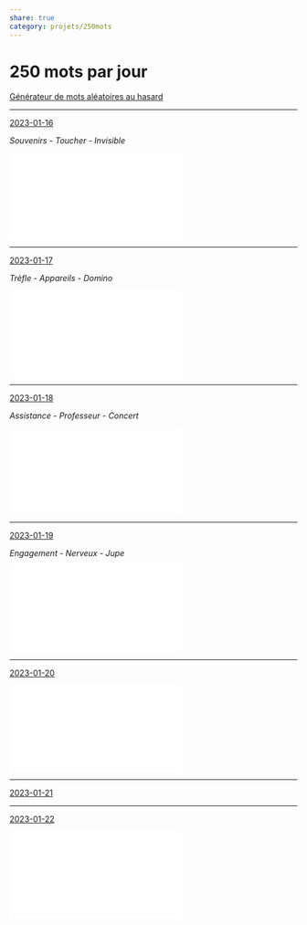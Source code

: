 ```yaml
---
share: true
category: projets/250mots
---
```


# 250 mots par jour

[Générateur de mots aléatoires au hasard](https://www.motsqui.com/mots-aleatoires.php?Submit=Nouveau+mot)

***

[2023-01-16](2023-01-16.md)

*Souvenirs - Toucher - Invisible*

![Sur la trace de Jean Malvers](./Sur%20la%20trace%20de%20Jean%20Malvers.md)

***

[2023-01-17](2023-01-17.md)

*Trèfle - Appareils - Domino*

![Le Leprechaun](./Le%20Leprechaun.md)

***

[2023-01-18](2023-01-18.md)

*Assistance - Professeur - Concert*

![Une étrange annonce](./Une%20%C3%A9trange%20annonce.md)

***

[2023-01-19](2023-01-19.md)

*Engagement - Nerveux - Jupe* 

![Les kannarezed noz ou lavandière de la nuit](./Les%20kannarezed%20noz%20ou%20lavandi%C3%A8re%20de%20la%20nuit.md)

*** 

[2023-01-20](2023-01-20.md)

![Mission Zadus](./Mission%20Zadus.md)

***
[2023-01-21](2023-01-21.md)


***
[2023-01-22](2023-01-22.md)

![QMJDR - La prise de note - Préparation pour MJ](QMJDR%20-%20La%20prise%20de%20note%20-%20Pr%C3%A9paration%20pour%20MJ.md)